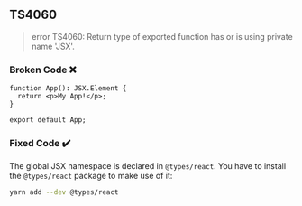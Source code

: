 ## TS4060

> error TS4060: Return type of exported function has or is using private name 'JSX'.

### Broken Code ❌

```tsx
function App(): JSX.Element {
  return <p>My App!</p>;
}

export default App;
```

### Fixed Code ✔️

The global JSX namespace is declared in `@types/react`. You have to install the `@types/react` package to make use of it:

```bash
yarn add --dev @types/react
```
